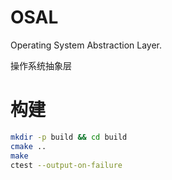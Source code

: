 # OSAL

Operating System Abstraction Layer.

操作系统抽象层

# 构建

``` sh
mkdir -p build && cd build
cmake ..
make
ctest --output-on-failure
```
